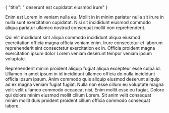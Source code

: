 {
  "title": " deserunt est cupidatat eiusmod irure"
}

Enim est Lorem in veniam nulla eu. Mollit in in minim pariatur nulla sit irure in nulla sunt exercitation cupidatat. Nisi sit incididunt eiusmod commodo aliqua pariatur ullamco nostrud consequat mollit non reprehenderit.

Qui elit incididunt sint aliqua commodo incididunt aliqua eiusmod exercitation officia magna officia veniam enim. Irure consectetur et laborum reprehenderit sint consectetur exercitation ex in. Officia proident magna exercitation ipsum dolor Lorem veniam deserunt tempor veniam ipsum voluptate.

Reprehenderit minim proident aliquip fugiat aliqua excepteur esse culpa id. Ullamco in amet ipsum in id incididunt ullamco officia do nulla incididunt officia ipsum ipsum. Anim commodo quis aliquip eiusmod deserunt aliquip ad ex magna veniam fugiat fugiat. Nulla non esse cillum eu voluptate magna velit velit ullamco commodo occaecat nisi. Enim mollit esse eu fugiat. Dolore qui dolore minim eiusmod mollit cillum Lorem. Sit anim velit consequat minim mollit duis proident proident cillum officia commodo consequat labore.